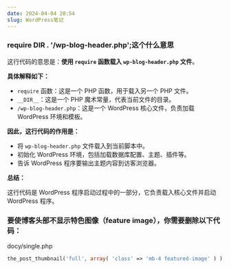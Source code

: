 ```yaml
---
date: 2024-04-04 20:54
slug: WordPress笔记
---
```


### require __DIR__ . '/wp-blog-header.php';这个什么意思

这行代码的意思是：**使用 `require` 函数载入 `wp-blog-header.php` 文件**。

**具体解释如下：**

- `require` 函数：这是一个 PHP 函数，用于载入另一个 PHP 文件。
- `__DIR__`：这是一个 PHP 魔术常量，代表当前文件的目录。
- `/wp-blog-header.php`：这是一个 WordPress 核心文件，负责加载 WordPress 环境和模板。

**因此，这行代码的作用是：**

- 将 `wp-blog-header.php` 文件载入到当前脚本中。
- 初始化 WordPress 环境，包括加载数据库配置、主题、插件等。
- 告诉 WordPress 程序要输出主题内容到访客浏览器。

**总结：**

这行代码是 WordPress 程序启动过程中的一部分，它负责载入核心文件并启动 WordPress 程序。



<!-- truncate -->

### 要使博客头部不显示特色图像（feature image），你需要删除以下代码：

docy/single.php

```php
the_post_thumbnail('full', array( 'class' => 'mb-4 featured-image' ) );
```

